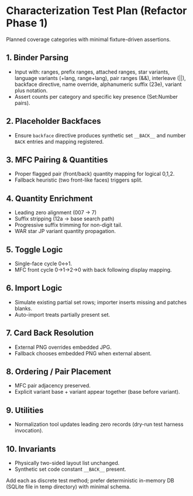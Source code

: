 # Characterization Test Plan (Refactor Phase 1)

Planned coverage categories with minimal fixture-driven assertions.

## 1. Binder Parsing
- Input with: ranges, prefix ranges, attached ranges, star variants, language variants (+lang, range+lang), pair ranges (&&), interleave (||), backface directive, name override, alphanumeric suffix (23e), variant plus notation.
- Assert counts per category and specific key presence (Set:Number pairs).

## 2. Placeholder Backfaces
- Ensure `backface` directive produces synthetic set `__BACK__` and number `BACK` entries and mapping registered.

## 3. MFC Pairing & Quantities
- Proper flagged pair (front/back) quantity mapping for logical 0,1,2.
- Fallback heuristic (two front-like faces) triggers split.

## 4. Quantity Enrichment
- Leading zero alignment (007 -> 7)
- Suffix stripping (12a -> base search path)
- Progressive suffix trimming for non-digit tail.
- WAR star JP variant quantity propagation.

## 5. Toggle Logic
- Single-face cycle 0↔1.
- MFC front cycle 0->1->2->0 with back following display mapping.

## 6. Import Logic
- Simulate existing partial set rows; importer inserts missing and patches blanks.
- Auto-import treats partially present set.

## 7. Card Back Resolution
- External PNG overrides embedded JPG.
- Fallback chooses embedded PNG when external absent.

## 8. Ordering / Pair Placement
- MFC pair adjacency preserved.
- Explicit variant base + variant appear together (base before variant).

## 9. Utilities
- Normalization tool updates leading zero records (dry-run test harness invocation).

## 10. Invariants
- Physically two-sided layout list unchanged.
- Synthetic set code constant `__BACK__` present.

Add each as discrete test method; prefer deterministic in-memory DB (SQLite file in temp directory) with minimal schema.
